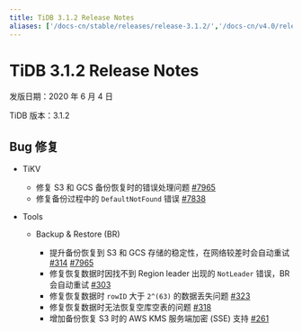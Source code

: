 ```yaml
---
title: TiDB 3.1.2 Release Notes
aliases: ['/docs-cn/stable/releases/release-3.1.2/','/docs-cn/v4.0/releases/release-3.1.2/']
---
```


# TiDB 3.1.2 Release Notes

发版日期：2020 年 6 月 4 日

TiDB 版本：3.1.2

## Bug 修复

+ TiKV

    - 修复 S3 和 GCS 备份恢复时的错误处理问题 [#7965](https://github.com/tikv/tikv/pull/7965)
    - 修复备份过程中的 `DefaultNotFound` 错误 [#7838](https://github.com/tikv/tikv/pull/7938)

+ Tools

    - Backup & Restore (BR)

        - 提升备份恢复到 S3 和 GCS 存储的稳定性，在网络较差时会自动重试 [#314](https://github.com/pingcap/br/pull/314) [#7965](https://github.com/tikv/tikv/pull/7965)
        - 修复恢复数据时因找不到 Region leader 出现的 `NotLeader` 错误，BR 会自动重试 [#303](https://github.com/pingcap/br/pull/303)
        - 修复恢复数据时 `rowID` 大于 `2^(63)` 的数据丢失问题 [#323](https://github.com/pingcap/br/pull/323)
        - 修复恢复数据时无法恢复空库空表的问题 [#318](https://github.com/pingcap/br/pull/318)
        - 增加备份恢复 S3 时的 AWS KMS 服务端加密 (SSE) 支持 [#261](https://github.com/pingcap/br/pull/261)
